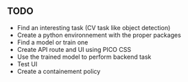 ## TODO

- Find an interesting task (CV task like object detection)
- Create a python environnement with the proper packages
- Find a model or train one
- Create API route and UI using PICO CSS
- Use the trained model to perform backend task
- Test UI
- Create a containement policy
